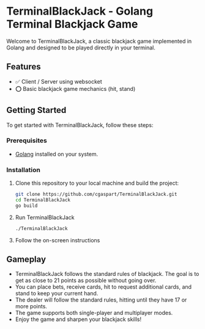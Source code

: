 # TerminalBlackJack - Golang Terminal Blackjack Game

Welcome to TerminalBlackJack, a classic blackjack game implemented in Golang and designed to be played directly in your terminal.

## Features
* :white_check_mark: Client / Server using websocket
* :o: Basic blackjack game mechanics (hit, stand)

## Getting Started

To get started with TerminalBlackJack, follow these steps:

### Prerequisites

- [Golang](https://golang.org/doc/install) installed on your system.

### Installation

1. Clone this repository to your local machine and build the project:

   ```bash
   git clone https://github.com/cgaspart/TerminalBlackJack.git
   cd TerminalBlackJack
   go build

2. Run TerminalBlackJack
   ```bash
   ./TerminalBlackJack
2. Follow the on-screen instructions 

## Gameplay

* TerminalBlackJack follows the standard rules of blackjack. The goal is to get as close to 21 points as possible without going over.
* You can place bets, receive cards, hit to request additional cards, and stand to keep your current hand.
* The dealer will follow the standard rules, hitting until they have 17 or more points.
* The game supports both single-player and multiplayer modes.
* Enjoy the game and sharpen your blackjack skills!
